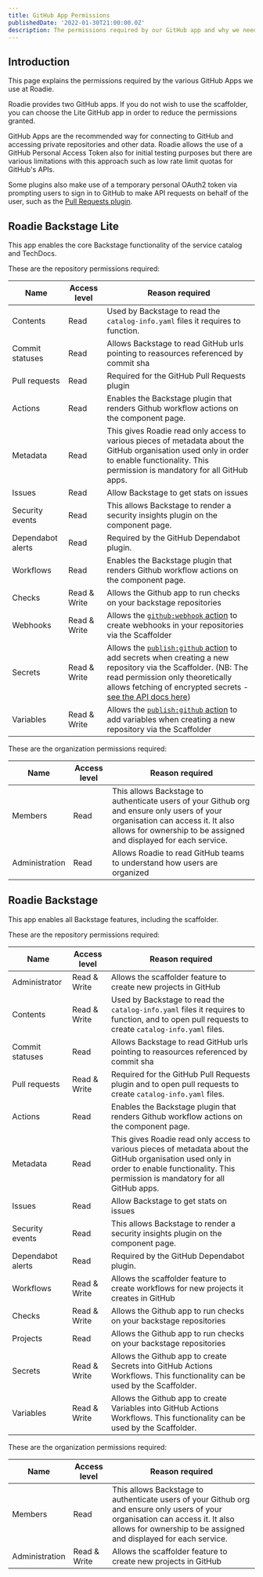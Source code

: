 ```yaml
---
title: GitHub App Permissions
publishedDate: '2022-01-30T21:00:00.0Z'
description: The permissions required by our GitHub app and why we need them.
---
```


## Introduction

This page explains the permissions required by the various GitHub Apps we use at Roadie.

Roadie provides two GitHub apps. If you do not wish to use the scaffolder, you can choose the Lite GitHub app in order to reduce the permissions granted.

GitHub Apps are the recommended way for connecting to GitHub and accessing private repositories and other data. Roadie allows the use of a GitHub Personal Access Token also for initial testing purposes but there are various limitations with this approach such as low rate limit quotas for GitHub's APIs.

Some plugins also make use of a temporary personal OAuth2 token via prompting users to sign in to GitHub to make API requests on behalf of the user, such as the [Pull Requests plugin](https://roadie.io/backstage/plugins/github-pull-requests/).


## Roadie Backstage Lite

This app enables the core Backstage functionality of the service catalog and TechDocs.

These are the repository permissions required:

| Name              | Access level | Reason required                                                                                                                                                                                                                                                                                                                                                                   |
|-------------------|--------------|-----------------------------------------------------------------------------------------------------------------------------------------------------------------------------------------------------------------------------------------------------------------------------------------------------------------------------------------------------------------------------------|
| Contents          | Read         | Used by Backstage to read the `catalog-info.yaml` files it requires to function.                                                                                                                                                                                                                                                                                                  |
| Commit statuses   | Read         | Allows Backstage to read GitHub urls pointing to reasources referenced by commit sha                                                                                                                                                                                                                                                                                              |
| Pull requests     | Read         | Required for the GitHub Pull Requests plugin                                                                                                                                                                                                                                                                                                                                      |
| Actions           | Read         | Enables the Backstage plugin that renders Github workflow actions on the component page.                                                                                                                                                                                                                                                                                          |
| Metadata          | Read         | This gives Roadie read only access to various pieces of metadata about the GitHub organisation used only in order to enable functionality. This permission is mandatory for all GitHub apps.                                                                                                                                                                                      |
| Issues            | Read         | Allow Backstage to get stats on issues                                                                                                                                                                                                                                                                                                                                            |
| Security events   | Read         | This allows Backstage to render a security insights plugin on the component page.                                                                                                                                                                                                                                                                                                 |
| Dependabot alerts | Read         | Required by the GitHub Dependabot plugin.                                                                                                                                                                                                                                                                                                                                         |
| Workflows         | Read         | Enables the Backstage plugin that renders Github workflow actions on the component page.                                                                                                                                                                                                                                                                                          |
| Checks            | Read & Write | Allows the Github app to run checks on your backstage repositories                                                                                                                                                                                                                                                                                                                |
| Webhooks          | Read & Write | Allows the [`github:webhook` action](/docs/scaffolder/scaffolder-actions-directory/#githubwebhook) to create webhooks in your repositories via the Scaffolder                                                                                                                                                                                                                     |
| Secrets           | Read & Write | Allows the [`publish:github` action](/docs/scaffolder/scaffolder-actions-directory/#publishgithub) to add secrets when creating a new repository via the Scaffolder. (NB: The read permission only theoretically allows fetching of encrypted secrets - [see the API docs here](https://docs.github.com/en/rest/actions/secrets?apiVersion=2022-11-28#get-an-environment-secret)) |
| Variables         | Read & Write | Allows the [`publish:github` action](/docs/scaffolder/scaffolder-actions-directory/#publishgithub) to add variables when creating a new repository via the Scaffolder                                                                                                                                                                                                             |

These are the organization permissions required:

| Name           | Access level | Reason required                                                                                                                                                                                      |
|----------------|--------------|------------------------------------------------------------------------------------------------------------------------------------------------------------------------------------------------------|
| Members        | Read         | This allows Backstage to authenticate users of your Github org and ensure only users of your organisation can access it. It also allows for ownership to be assigned and displayed for each service. |
| Administration | Read         | Allows Roadie to read GitHub teams to understand how users are organized                                                                                                                             |


## Roadie Backstage

This app enables all Backstage features, including the scaffolder.

These are the repository permissions required:

| Name              | Access level | Reason required                                                                                                                                                                               |
|-------------------|--------------|-----------------------------------------------------------------------------------------------------------------------------------------------------------------------------------------------|
| Administrator     | Read & Write | Allows the scaffolder feature to create new projects in GitHub                                                                                                                                |
| Contents          | Read & Write | Used by Backstage to read the `catalog-info.yaml` files it requires to function, and to open pull requests to create `catalog-info.yaml` files.                                               |
| Commit statuses   | Read         | Allows Backstage to read GitHub urls pointing to reasources referenced by commit sha                                                                                                          |
| Pull requests     | Read & Write | Required for the GitHub Pull Requests plugin and to open pull requests to create `catalog-info.yaml` files.                                                                                   |
| Actions           | Read         | Enables the Backstage plugin that renders Github workflow actions on the component page.                                                                                                      |
| Metadata          | Read         | This gives Roadie read only access to various pieces of metadata about the  GitHub organisation used only in order to enable functionality. This permission is mandatory for all GitHub apps. |
| Issues            | Read         | Allow Backstage to get stats on issues                                                                                                                                                        |
| Security events   | Read         | This allows Backstage to render a security insights plugin on the component page.                                                                                                             |
| Dependabot alerts | Read         | Required by the GitHub Dependabot plugin.                                                                                                                                                     |
| Workflows         | Read & Write | Allows the scaffolder feature to create workflows for new projects it creates in GitHub                                                                                                       |
| Checks            | Read & Write | Allows the Github app to run checks on your backstage repositories                                                                                                                            |
| Projects          | Read         | Allows the Github app to run checks on your backstage repositories                                                                                                                            |
| Secrets           | Read & Write | Allows the Github app to create Secrets into GitHub Actions Workflows. This functionality can be used by the Scaffolder.                                                                      |
| Variables         | Read & Write | Allows the Github app to create Variables into GitHub Actions Workflows. This functionality can be used by the Scaffolder.                                                                    |

These are the organization permissions required:

| Name           | Access level | Reason required                                                                                                                                                                                      |
|----------------|--------------|------------------------------------------------------------------------------------------------------------------------------------------------------------------------------------------------------|
| Members        | Read         | This allows Backstage to authenticate users of your Github org and ensure only users of your organisation can access it. It also allows for ownership to be assigned and displayed for each service. |
| Administration | Read & Write | Allows the scaffolder feature to create new projects in GitHub                                                                                                                                       |
